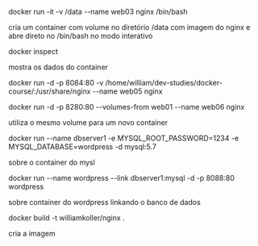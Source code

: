 docker run -it -v /data --name web03 nginx /bin/bash

cria um container com volume no diretório /data com imagem do nginx e abre direto no /bin/bash no modo interativo

docker inspect <nomedocontainer>

mostra os dados do container

 docker run -d -p 8084:80 -v /home/william/dev-studies/docker-course/:/usr/share/nginx --name web05 nginx

 docker run -d -p 8280:80 --volumes-from web01 --name web06 nginx 

 utiliza o mesmo volume para um novo container

 docker run --name dbserver1 -e MYSQL_ROOT_PASSWORD=1234 -e MYSQL_DATABASE=wordpress -d mysql:5.7

 sobre o container do mysl 

 docker run --name wordpress --link dbserver1:mysql -d -p 8088:80 wordpress

 sobre container do wordpress linkando o banco de dados

 docker build -t williamkoller/nginx .

 cria a imagem 

 